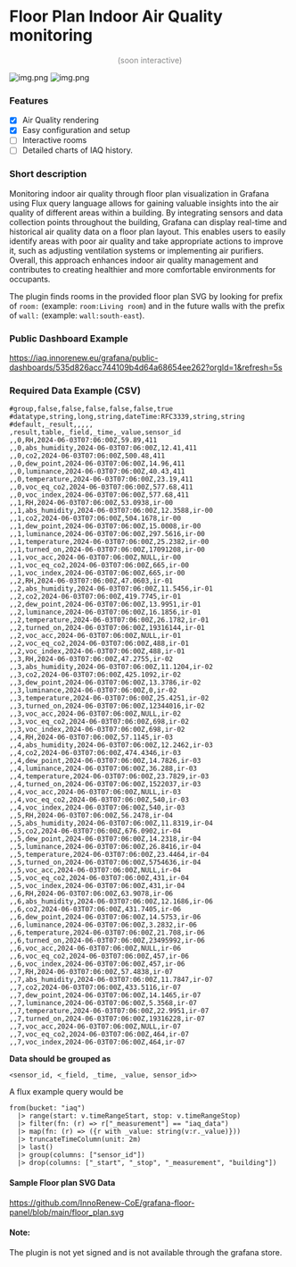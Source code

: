 # Floor Plan Indoor Air Quality monitoring
<p style="text-align:center; opacity: 0.5">(soon interactive)</p>

![img.png](https://github.com/MihaelBercic/grafana-floor-panel/blob/main/src/img/iaq.png?raw=true)
![img.png](https://github.com/MihaelBercic/grafana-floor-panel/blob/main/src/img/humidity.png?raw=true)

### Features
- [x] Air Quality rendering
- [x] Easy configuration and setup
- [ ] Interactive rooms
- [ ] Detailed charts of IAQ history.

### Short description
Monitoring indoor air quality through floor plan visualization in Grafana using Flux query language allows for gaining valuable insights into the air quality of different areas within a building.
By integrating sensors and data collection points throughout the building, Grafana can display real-time and historical air quality data on a floor plan layout.
This enables users to easily identify areas with poor air quality and take appropriate actions to improve it, such as adjusting ventilation systems or implementing air purifiers. Overall, this approach enhances indoor air quality management and contributes to creating healthier and more comfortable environments for occupants.

The plugin finds rooms in the provided floor plan SVG by looking for prefix of `room:` (example: `room:Living room`) and in the future walls with the prefix of `wall:` (example: `wall:south-east`).

### Public Dashboard Example
https://iaq.innorenew.eu/grafana/public-dashboards/535d826acc744109b4d64a68654ee262?orgId=1&refresh=5s

### Required Data Example (CSV)
```csv
#group,false,false,false,false,false,true
#datatype,string,long,string,dateTime:RFC3339,string,string
#default,_result,,,,,
,result,table,_field,_time,_value,sensor_id
,,0,RH,2024-06-03T07:06:00Z,59.89,411
,,0,abs_humidity,2024-06-03T07:06:00Z,12.41,411
,,0,co2,2024-06-03T07:06:00Z,500.48,411
,,0,dew_point,2024-06-03T07:06:00Z,14.96,411
,,0,luminance,2024-06-03T07:06:00Z,40.43,411
,,0,temperature,2024-06-03T07:06:00Z,23.19,411
,,0,voc_eq_co2,2024-06-03T07:06:00Z,577.68,411
,,0,voc_index,2024-06-03T07:06:00Z,577.68,411
,,1,RH,2024-06-03T07:06:00Z,53.0938,ir-00
,,1,abs_humidity,2024-06-03T07:06:00Z,12.3588,ir-00
,,1,co2,2024-06-03T07:06:00Z,504.1678,ir-00
,,1,dew_point,2024-06-03T07:06:00Z,15.0008,ir-00
,,1,luminance,2024-06-03T07:06:00Z,297.5616,ir-00
,,1,temperature,2024-06-03T07:06:00Z,25.2382,ir-00
,,1,turned_on,2024-06-03T07:06:00Z,17091208,ir-00
,,1,voc_acc,2024-06-03T07:06:00Z,NULL,ir-00
,,1,voc_eq_co2,2024-06-03T07:06:00Z,665,ir-00
,,1,voc_index,2024-06-03T07:06:00Z,665,ir-00
,,2,RH,2024-06-03T07:06:00Z,47.0603,ir-01
,,2,abs_humidity,2024-06-03T07:06:00Z,11.5456,ir-01
,,2,co2,2024-06-03T07:06:00Z,419.7745,ir-01
,,2,dew_point,2024-06-03T07:06:00Z,13.9951,ir-01
,,2,luminance,2024-06-03T07:06:00Z,16.1856,ir-01
,,2,temperature,2024-06-03T07:06:00Z,26.1782,ir-01
,,2,turned_on,2024-06-03T07:06:00Z,19316144,ir-01
,,2,voc_acc,2024-06-03T07:06:00Z,NULL,ir-01
,,2,voc_eq_co2,2024-06-03T07:06:00Z,488,ir-01
,,2,voc_index,2024-06-03T07:06:00Z,488,ir-01
,,3,RH,2024-06-03T07:06:00Z,47.2755,ir-02
,,3,abs_humidity,2024-06-03T07:06:00Z,11.1204,ir-02
,,3,co2,2024-06-03T07:06:00Z,425.1092,ir-02
,,3,dew_point,2024-06-03T07:06:00Z,13.3786,ir-02
,,3,luminance,2024-06-03T07:06:00Z,0,ir-02
,,3,temperature,2024-06-03T07:06:00Z,25.4251,ir-02
,,3,turned_on,2024-06-03T07:06:00Z,12344016,ir-02
,,3,voc_acc,2024-06-03T07:06:00Z,NULL,ir-02
,,3,voc_eq_co2,2024-06-03T07:06:00Z,698,ir-02
,,3,voc_index,2024-06-03T07:06:00Z,698,ir-02
,,4,RH,2024-06-03T07:06:00Z,57.1145,ir-03
,,4,abs_humidity,2024-06-03T07:06:00Z,12.2462,ir-03
,,4,co2,2024-06-03T07:06:00Z,474.4346,ir-03
,,4,dew_point,2024-06-03T07:06:00Z,14.7826,ir-03
,,4,luminance,2024-06-03T07:06:00Z,36.288,ir-03
,,4,temperature,2024-06-03T07:06:00Z,23.7829,ir-03
,,4,turned_on,2024-06-03T07:06:00Z,1522037,ir-03
,,4,voc_acc,2024-06-03T07:06:00Z,NULL,ir-03
,,4,voc_eq_co2,2024-06-03T07:06:00Z,540,ir-03
,,4,voc_index,2024-06-03T07:06:00Z,540,ir-03
,,5,RH,2024-06-03T07:06:00Z,56.2478,ir-04
,,5,abs_humidity,2024-06-03T07:06:00Z,11.8319,ir-04
,,5,co2,2024-06-03T07:06:00Z,676.0902,ir-04
,,5,dew_point,2024-06-03T07:06:00Z,14.2318,ir-04
,,5,luminance,2024-06-03T07:06:00Z,26.8416,ir-04
,,5,temperature,2024-06-03T07:06:00Z,23.4464,ir-04
,,5,turned_on,2024-06-03T07:06:00Z,5754636,ir-04
,,5,voc_acc,2024-06-03T07:06:00Z,NULL,ir-04
,,5,voc_eq_co2,2024-06-03T07:06:00Z,431,ir-04
,,5,voc_index,2024-06-03T07:06:00Z,431,ir-04
,,6,RH,2024-06-03T07:06:00Z,63.9078,ir-06
,,6,abs_humidity,2024-06-03T07:06:00Z,12.1686,ir-06
,,6,co2,2024-06-03T07:06:00Z,431.7405,ir-06
,,6,dew_point,2024-06-03T07:06:00Z,14.5753,ir-06
,,6,luminance,2024-06-03T07:06:00Z,3.2832,ir-06
,,6,temperature,2024-06-03T07:06:00Z,21.708,ir-06
,,6,turned_on,2024-06-03T07:06:00Z,23495992,ir-06
,,6,voc_acc,2024-06-03T07:06:00Z,NULL,ir-06
,,6,voc_eq_co2,2024-06-03T07:06:00Z,457,ir-06
,,6,voc_index,2024-06-03T07:06:00Z,457,ir-06
,,7,RH,2024-06-03T07:06:00Z,57.4838,ir-07
,,7,abs_humidity,2024-06-03T07:06:00Z,11.7847,ir-07
,,7,co2,2024-06-03T07:06:00Z,433.5116,ir-07
,,7,dew_point,2024-06-03T07:06:00Z,14.1465,ir-07
,,7,luminance,2024-06-03T07:06:00Z,5.3568,ir-07
,,7,temperature,2024-06-03T07:06:00Z,22.9951,ir-07
,,7,turned_on,2024-06-03T07:06:00Z,19316228,ir-07
,,7,voc_acc,2024-06-03T07:06:00Z,NULL,ir-07
,,7,voc_eq_co2,2024-06-03T07:06:00Z,464,ir-07
,,7,voc_index,2024-06-03T07:06:00Z,464,ir-07
```

**Data should be grouped as**
```
<sensor_id, <_field, _time, _value, sensor_id>>
```

A flux example query would be
```flux
from(bucket: "iaq")
  |> range(start: v.timeRangeStart, stop: v.timeRangeStop)
  |> filter(fn: (r) => r["_measurement"] == "iaq_data")
  |> map(fn: (r) => ({r with _value: string(v:r._value)}))
  |> truncateTimeColumn(unit: 2m)
  |> last()
  |> group(columns: ["sensor_id"])
  |> drop(columns: ["_start", "_stop", "_measurement", "building"])
```

#### Sample Floor plan SVG Data
https://github.com/InnoRenew-CoE/grafana-floor-panel/blob/main/floor_plan.svg


#### Note:
The plugin is not yet signed and is not available through the grafana store.